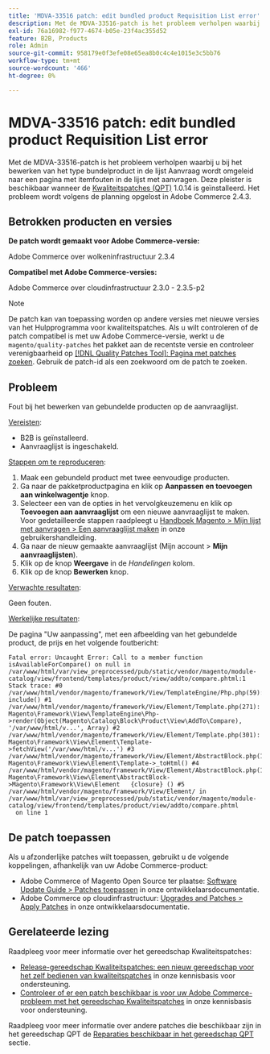 ```yaml
---
title: 'MDVA-33516 patch: edit bundled product Requisition List error'
description: Met de MDVA-33516-patch is het probleem verholpen waarbij u bij het bewerken van het type bundelproduct in de lijst Aanvraag wordt omgeleid naar een pagina met itemfouten in de lijst met aanvragen. Deze patch is beschikbaar wanneer [Quality Patches Tool (QPT)] (/help/announcements/adobe-commerce-announcements/magento-quality-patches-released-new-tool-to-self-serve-quality-patches.md) 1.0.14 is geïnstalleerd. Het probleem wordt volgens de planning opgelost in Adobe Commerce 2.4.3.
exl-id: 76a16982-f977-4674-b05e-23f4ac355d52
feature: B2B, Products
role: Admin
source-git-commit: 958179e0f3efe08e65ea8b0c4c4e1015e3c5bb76
workflow-type: tm+mt
source-wordcount: '466'
ht-degree: 0%

---
```


# MDVA-33516 patch: edit bundled product Requisition List error

Met de MDVA-33516-patch is het probleem verholpen waarbij u bij het bewerken van het type bundelproduct in de lijst Aanvraag wordt omgeleid naar een pagina met itemfouten in de lijst met aanvragen. Deze pleister is beschikbaar wanneer de [Kwaliteitspatches (QPT)](/help/announcements/adobe-commerce-announcements/magento-quality-patches-released-new-tool-to-self-serve-quality-patches.md) 1.0.14 is geïnstalleerd. Het probleem wordt volgens de planning opgelost in Adobe Commerce 2.4.3.

## Betrokken producten en versies

**De patch wordt gemaakt voor Adobe Commerce-versie:**

Adobe Commerce over wolkeninfrastructuur 2.3.4

**Compatibel met Adobe Commerce-versies:**

Adobe Commerce over cloudinfrastructuur 2.3.0 - 2.3.5-p2

>[!NOTE]
>
>De patch kan van toepassing worden op andere versies met nieuwe versies van het Hulpprogramma voor kwaliteitspatches. Als u wilt controleren of de patch compatibel is met uw Adobe Commerce-versie, werkt u de `magento/quality-patches` het pakket aan de recentste versie en controleer verenigbaarheid op [[!DNL Quality Patches Tool]: Pagina met patches zoeken](https://devdocs.magento.com/quality-patches/tool.html#patch-grid). Gebruik de patch-id als een zoekwoord om de patch te zoeken.

## Probleem

Fout bij het bewerken van gebundelde producten op de aanvraaglijst.

<u>Vereisten</u>:

* B2B is geïnstalleerd.
* Aanvraaglijst is ingeschakeld.

<u>Stappen om te reproduceren</u>:

1. Maak een gebundeld product met twee eenvoudige producten.
1. Ga naar de pakketproductpagina en klik op **Aanpassen en toevoegen aan winkelwagentje** knop.
1. Selecteer een van de opties in het vervolgkeuzemenu en klik op **Toevoegen aan aanvraaglijst** om een nieuwe aanvraaglijst te maken. Voor gedetailleerde stappen raadpleegt u [Handboek Magento > Mijn lijst met aanvragen > Een aanvraaglijst maken](https://docs.magento.com/user-guide/customers/account-dashboard-requisition-lists.html#create-a-requisition-list) in onze gebruikershandleiding.
1. Ga naar de nieuw gemaakte aanvraaglijst (Mijn account > **Mijn aanvraaglijsten**).
1. Klik op de knop **Weergave** in de *Handelingen* kolom.
1. Klik op de knop **Bewerken** knop.

<u>Verwachte resultaten</u>:<br>

Geen fouten.

<u>Werkelijke resultaten</u>:

De pagina &quot;Uw aanpassing&quot;, met een afbeelding van het gebundelde product, de prijs en het volgende foutbericht:

```
Fatal error: Uncaught Error: Call to a member function isAvailableForCompare() on null in /var/www/html/var/view_preprocessed/pub/static/vendor/magento/module-catalog/view/frontend/templates/product/view/addto/compare.phtml:1 Stack trace: #0 /var/www/html/vendor/magento/framework/View/TemplateEngine/Php.php(59): include() #1 /var/www/html/vendor/magento/framework/View/Element/Template.php(271): Magento\Framework\View\TemplateEngine\Php->render(Object(Magento\Catalog\Block\Product\View\AddTo\Compare), '/var/www/html/v...', Array) #2 /var/www/html/vendor/magento/framework/View/Element/Template.php(301): Magento\Framework\View\Element\Template->fetchView('/var/www/html/v...') #3 /var/www/html/vendor/magento/framework/View/Element/AbstractBlock.php(1099): Magento\Framework\View\Element\Template->_toHtml() #4 /var/www/html/vendor/magento/framework/View/Element/AbstractBlock.php(1103): Magento\Framework\View\Element\AbstractBlock->Magento\Framework\View\Element   {closure} () #5 /var/www/html/vendor/magento/framework/View/Element/ in /var/www/html/var/view_preprocessed/pub/static/vendor/magento/module-catalog/view/frontend/templates/product/view/addto/compare.phtml
  on line 1
```

## De patch toepassen

Als u afzonderlijke patches wilt toepassen, gebruikt u de volgende koppelingen, afhankelijk van uw Adobe Commerce-product:

* Adobe Commerce of Magento Open Source ter plaatse: [Software Update Guide > Patches toepassen](https://devdocs.magento.com/guides/v2.4/comp-mgr/patching/mqp.html) in onze ontwikkelaarsdocumentatie.
* Adobe Commerce op cloudinfrastructuur: [Upgrades and Patches > Apply Patches](https://devdocs.magento.com/cloud/project/project-patch.html) in onze ontwikkelaarsdocumentatie.

## Gerelateerde lezing

Raadpleeg voor meer informatie over het gereedschap Kwaliteitspatches:

* [Release-gereedschap Kwaliteitspatches: een nieuw gereedschap voor het zelf bedienen van kwaliteitspatches](/help/announcements/adobe-commerce-announcements/magento-quality-patches-released-new-tool-to-self-serve-quality-patches.md) in onze kennisbasis voor ondersteuning.
* [Controleer of er een patch beschikbaar is voor uw Adobe Commerce-probleem met het gereedschap Kwaliteitspatches](/help/support-tools/patches-available-in-qpt-tool/check-patch-for-magento-issue-with-magento-quality-patches.md) in onze kennisbasis voor ondersteuning.

Raadpleeg voor meer informatie over andere patches die beschikbaar zijn in het gereedschap QPT de [Reparaties beschikbaar in het gereedschap QPT](https://support.magento.com/hc/en-us/sections/360010506631-Patches-available-in-QPT-tool-) sectie.
